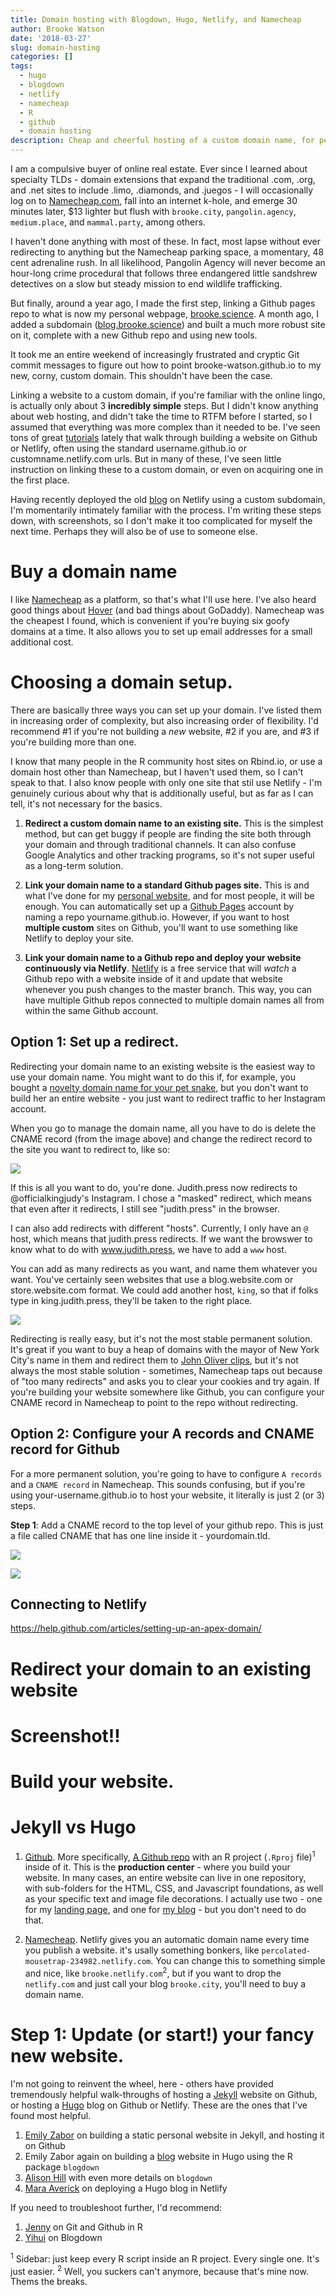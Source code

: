 ```yaml
---
title: Domain hosting with Blogdown, Hugo, Netlify, and Namecheap
author: Brooke Watson
date: '2018-03-27'
slug: domain-hosting
categories: []
tags:
  - hugo
  - blogdown
  - netlify
  - namecheap
  - R
  - github
  - domain hosting
description: Cheap and cheerful hosting of a custom domain name, for people who don't know anything about TLDs.
---
```


I am a compulsive buyer of online real estate. Ever since I learned about specialty TLDs - domain extensions that expand the traditional .com, .org, and .net sites to include .limo, .diamonds, and .juegos - I will occasionally log on to [Namecheap.com](https://www.namecheap.com), fall into an internet k-hole, and emerge 30 minutes later, $13 lighter but flush with `brooke.city`, `pangolin.agency`, `medium.place`, and `mammal.party`, among others. 

I haven't done anything with most of these. In fact, most lapse without ever redirecting to anything but the Namecheap parking space, a momentary, 48 cent adrenaline rush. In all likelihood, Pangolin Agency will never become an hour-long crime procedural that follows three endangered little sandshrew detectives on a slow but steady mission to end wildlife trafficking. 

But finally, around a year ago, I made the first step, linking a Github pages repo to what is now my personal webpage, [brooke.science](http://www.brooke.science). A month ago, I added a subdomain ([blog.brooke.science](http://blog.brooke.science)) and built a much more robust site on it, complete with a new Github repo and using new tools. 

It took me an entire weekend of increasingly frustrated and cryptic Git commit messages to figure out how to point brooke-watson.github.io to my new, corny, custom domain. This shouldn't have been the case. 

Linking a website to a custom domain, if you're familiar with the online lingo, is actually only about 3 **incredibly simple** steps. But I didn't know anything about web hosting, and didn't take the time to RTFM before I started, so I assumed that everything was more complex than it needed to be. I've seen tons of great [tutorials](http://www.emilyzabor.com/tutorials/rmarkdown_websites_tutorial.html) lately that walk through building a website on Github or Netlify, often using the standard username.github.io or customname.netlify.com urls. But in many of these, I've seen little instruction on linking these to a custom domain, or even on acquiring one in the first place. 

Having recently deployed the old [blog](http://blog.brooke.science) on Netlify using a custom subdomain, I'm momentarily intimately familiar with the process. I'm writing these steps down, with screenshots, so I don't make it too complicated for myself the next time. Perhaps they will also be of use to someone else.

# Buy a domain name

I like [Namecheap](https://www.namecheap.com/) as a platform, so that's what I'll use here. I've also heard good things about [Hover](https://www.hover.com/) (and bad things about GoDaddy).  Namecheap was the cheapest I found, which is convenient if you're buying six goofy domains at a time. It also allows you to set up email addresses for a small additional cost.  

# Choosing a domain setup.

There are basically three ways you can set up your domain. I've listed them in increasing order of complexity, but also increasing order of flexibility. I'd recommend \#1 if you're not building a *new* website, \#2 if you are, and \#3 if you're building more than one. 

I know that many people in the R community host sites on Rbind.io, or use a domain host other than Namecheap, but I haven't used them, so I can't speak to that. I also know people with only one site that stil use Netlify - I'm genuinely curious about why that is additionally useful, but as far as I can tell, it's not necessary for the basics. 

1. **Redirect a custom domain name to an existing site.** This is the simplest method, but can get buggy if people are finding the site both through your domain and through traditional channels. It can also confuse Google Analytics and other tracking programs, so it's not super useful as a long-term solution. 

2. **Link your domain name to a standard Github pages site.** This is and what I've done for my [personal website](http://brooke.science/), and for most people, it will be enough. You can automatically set up a [Github Pages](https://pages.github.com/) account by naming a repo yourname.github.io. However, if you want to host **multiple custom** sites on Github, you'll want to use something like Netlify to deploy your site. 

3. **Link your domain name to a Github repo and deploy your website continuously via Netlify**. [Netlify](http://netlify.com) is a free service that will *watch* a Github repo with a website inside of it and update that website whenever you push changes to the master branch. This way, you can have multiple Github repos connected to multiple domain names all from within the same Github account. 

## Option 1: Set up a redirect.  

Redirecting your domain name to an existing website is the easiest way to use your domain name. You might want to do this if, for example, you bought a [novelty domain name for your pet snake](http://www.judith.press), but you don't want to build her an entire website - you just want to redirect traffic to her Instagram account.

When you go to manage the domain name, all you have to do is delete the CNAME record (from the image above) and change the redirect record to the site you want to redirect to, like so:  

![](/figs/2018-03-27-domain-hosting/one-redirect.png)

If this is all you want to do, you're done. Judith.press now redirects to @officialkingjudy's Instagram. I chose a "masked" redirect, which means that even after it redirects, I still see "judith.press" in the browser. 

I can also add redirects with different "hosts". Currently, I only have an `@` host, which means that judith.press redirects. If we want the browswer to know what to do with www.judith.press, we have to add a `www` host. 

You can add as many redirects as you want, and name them whatever you want. You've certainly seen websites that use a blog.website.com or store.website.com format. We could add another host, `king`, so that if folks type in king.judith.press, they'll be taken to the right place. 

![](/figs/2018-03-27-domain-hosting/many-redirects.png)

Redirecting is really easy, but it's not the most stable permanent solution. It's great if you want to buy a heap of domains with the mayor of New York City's name in them and redirect them to [John Oliver clips](https://www.youtube.com/watch?v=1pqe_oqDJp0), but it's not always the most stable solution - sometimes, Namecheap taps out because of "too many redirects" and asks you to clear your cookies and try again. If you're building your website somewhere like Github, you can configure your CNAME record in Namecheap to point to the repo without redirecting.

## Option 2: Configure your A records and CNAME record for Github

For a more permanent solution, you're going to have to configure `A records` and a `CNAME record` in Namecheap. This sounds confusing, but if you're using your-username.github.io to host your website, it literally is just 2 (or 3) steps.

**Step 1**: Add a CNAME record to the top level of your github repo. This is just a file called CNAME that has one line inside it - yourdomain.tld.

![](/figs/2018-03-27-domain-hosting/gh-cname.png)

![](/figs/2018-03-27-domain-hosting/cname.png)

## Connecting to Netlify 


https://help.github.com/articles/setting-up-an-apex-domain/

# Redirect your domain to an existing website

# 

# Screenshot!! 


# Build your website.


# Jekyll vs Hugo


1. [Github](http://www.github.com). More specifically, [A Github repo](http://www.github.com/brooke-watson/brooke-watson.github.io/) with an R project (`.Rproj` file)<sup>1</sup> inside of it. This is the **production center** - where you build your website. In many cases, an entire website can live in one repository, with sub-folders for the HTML, CSS, and Javascript foundations, as well as your specific text and image file decorations. I actually use two - one for my [landing page](http://brooke.science), and one for [my blog](http://blog.brooke.science) - but you don't need to do that. 


3. [Namecheap](http://namecheap.com). Netlify gives you an automatic domain name every time you publish a website. it's usally something bonkers, like `percolated-mousetrap-234982.netlify.com`. You can change this to something simple and nice, like `brooke.netlify.com`<sup>2</sup>, but if you want to drop the `netlify.com` and just call your blog `brooke.city`, you'll need to buy a domain name. 

# Step 1: Update (or start!) your fancy new website.

I'm not going to reinvent the wheel, here - others have provided tremendously helpful walk-throughs of hosting a [Jekyll](http://jekyllthemes.org/) website on Github, or hosting a [Hugo](https://themes.gohugo.io/theme/cactus/) blog on Github or Netlify. These are the ones that I've found most helpful. 

1. [Emily Zabor](http://www.emilyzabor.com/tutorials/rmarkdown_websites_tutorial.html) on building a static personal website in Jekyll, and hosting it on Github
2. Emily Zabor again on building a [blog](http://www.emilyzabor.com/tutorials/rmarkdown_websites_tutorial.html#blogs) website in Hugo using the R package `blogdown`
3. [Alison Hill](https://alison.rbind.io/post/up-and-running-with-blogdown/) with even more details on `blogdown`
4. [Mara Averick](https://maraaverick.rbind.io/2017/10/updating-blogdown-hugo-version-netlify/) on deploying a Hugo blog in Netlify 

If you need to troubleshoot further, I'd recommend: 

1. [Jenny](http://happygitwithr.com/) on Git and Github in R
2. [Yihui](https://bookdown.org/yihui/blogdown/output-format.html) on Blogdown


<sup>1</sup> Sidebar: just keep every R script inside an R project. Every single one. It's just easier.
<sup>2</sup> Well, you suckers can't anymore, because that's mine now. Thems the breaks. 